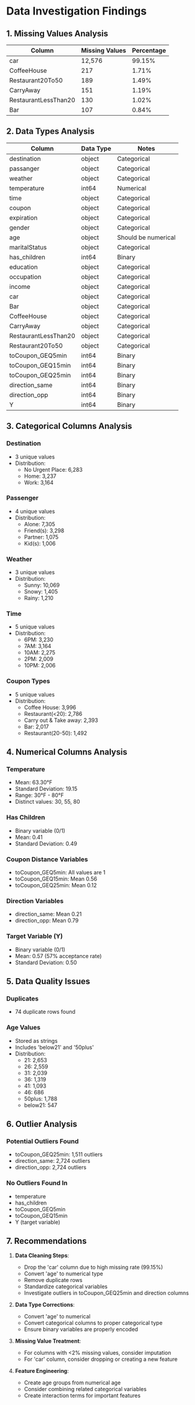# Data Investigation Findings

## 1. Missing Values Analysis

| Column | Missing Values | Percentage |
|--------|---------------|------------|
| car | 12,576 | 99.15% |
| CoffeeHouse | 217 | 1.71% |
| Restaurant20To50 | 189 | 1.49% |
| CarryAway | 151 | 1.19% |
| RestaurantLessThan20 | 130 | 1.02% |
| Bar | 107 | 0.84% |

## 2. Data Types Analysis

| Column | Data Type | Notes |
|--------|-----------|-------|
| destination | object | Categorical |
| passanger | object | Categorical |
| weather | object | Categorical |
| temperature | int64 | Numerical |
| time | object | Categorical |
| coupon | object | Categorical |
| expiration | object | Categorical |
| gender | object | Categorical |
| age | object | Should be numerical |
| maritalStatus | object | Categorical |
| has_children | int64 | Binary |
| education | object | Categorical |
| occupation | object | Categorical |
| income | object | Categorical |
| car | object | Categorical |
| Bar | object | Categorical |
| CoffeeHouse | object | Categorical |
| CarryAway | object | Categorical |
| RestaurantLessThan20 | object | Categorical |
| Restaurant20To50 | object | Categorical |
| toCoupon_GEQ5min | int64 | Binary |
| toCoupon_GEQ15min | int64 | Binary |
| toCoupon_GEQ25min | int64 | Binary |
| direction_same | int64 | Binary |
| direction_opp | int64 | Binary |
| Y | int64 | Binary |

## 3. Categorical Columns Analysis

### Destination
- 3 unique values
- Distribution:
  - No Urgent Place: 6,283
  - Home: 3,237
  - Work: 3,164

### Passenger
- 4 unique values
- Distribution:
  - Alone: 7,305
  - Friend(s): 3,298
  - Partner: 1,075
  - Kid(s): 1,006

### Weather
- 3 unique values
- Distribution:
  - Sunny: 10,069
  - Snowy: 1,405
  - Rainy: 1,210

### Time
- 5 unique values
- Distribution:
  - 6PM: 3,230
  - 7AM: 3,164
  - 10AM: 2,275
  - 2PM: 2,009
  - 10PM: 2,006

### Coupon Types
- 5 unique values
- Distribution:
  - Coffee House: 3,996
  - Restaurant(<20): 2,786
  - Carry out & Take away: 2,393
  - Bar: 2,017
  - Restaurant(20-50): 1,492

## 4. Numerical Columns Analysis

### Temperature
- Mean: 63.30°F
- Standard Deviation: 19.15
- Range: 30°F - 80°F
- Distinct values: 30, 55, 80

### Has Children
- Binary variable (0/1)
- Mean: 0.41
- Standard Deviation: 0.49

### Coupon Distance Variables
- toCoupon_GEQ5min: All values are 1
- toCoupon_GEQ15min: Mean 0.56
- toCoupon_GEQ25min: Mean 0.12

### Direction Variables
- direction_same: Mean 0.21
- direction_opp: Mean 0.79

### Target Variable (Y)
- Binary variable (0/1)
- Mean: 0.57 (57% acceptance rate)
- Standard Deviation: 0.50

## 5. Data Quality Issues

### Duplicates
- 74 duplicate rows found

### Age Values
- Stored as strings
- Includes 'below21' and '50plus'
- Distribution:
  - 21: 2,653
  - 26: 2,559
  - 31: 2,039
  - 36: 1,319
  - 41: 1,093
  - 46: 686
  - 50plus: 1,788
  - below21: 547

## 6. Outlier Analysis

### Potential Outliers Found
- toCoupon_GEQ25min: 1,511 outliers
- direction_same: 2,724 outliers
- direction_opp: 2,724 outliers

### No Outliers Found In
- temperature
- has_children
- toCoupon_GEQ5min
- toCoupon_GEQ15min
- Y (target variable)

## 7. Recommendations

1. **Data Cleaning Steps**:
   - Drop the 'car' column due to high missing rate (99.15%)
   - Convert 'age' to numerical type
   - Remove duplicate rows
   - Standardize categorical variables
   - Investigate outliers in toCoupon_GEQ25min and direction columns

2. **Data Type Corrections**:
   - Convert 'age' to numerical
   - Convert categorical columns to proper categorical type
   - Ensure binary variables are properly encoded

3. **Missing Value Treatment**:
   - For columns with <2% missing values, consider imputation
   - For 'car' column, consider dropping or creating a new feature

4. **Feature Engineering**:
   - Create age groups from numerical age
   - Consider combining related categorical variables
   - Create interaction terms for important features 